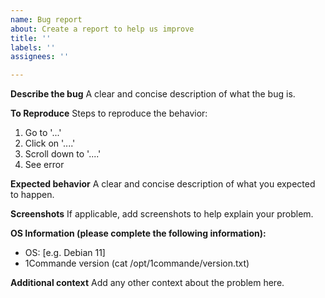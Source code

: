 ```yaml
---
name: Bug report
about: Create a report to help us improve
title: ''
labels: ''
assignees: ''

---
```


**Describe the bug**
A clear and concise description of what the bug is.

**To Reproduce**
Steps to reproduce the behavior:
1. Go to '...'
2. Click on '....'
3. Scroll down to '....'
4. See error

**Expected behavior**
A clear and concise description of what you expected to happen.

**Screenshots**
If applicable, add screenshots to help explain your problem.

**OS Information (please complete the following information):**
 - OS: [e.g. Debian 11]
 - 1Commande version (cat /opt/1commande/version.txt)

**Additional context**
Add any other context about the problem here.
